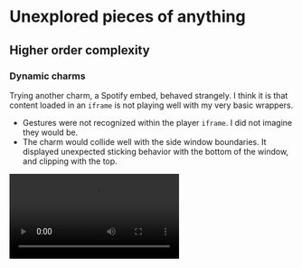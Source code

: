 # Unexplored pieces of anything

## Higher order complexity

### Dynamic charms

Trying another charm, a Spotify embed, behaved strangely. I think it is that content loaded in an `iframe` is not playing well with my very basic wrappers.
- Gestures were not recognized within the player `iframe`. I did not imagine they would be.
- The charm would collide well with the side window boundaries. It displayed unexpected sticking behavior with the bottom of the window, and clipping with the top.

![Issue demo](/bench/media/220413-11.38.53.webm)
